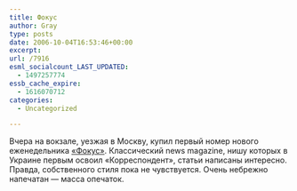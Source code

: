 ```yaml
---
title: Фокус
author: Gray
type: posts
date: 2006-10-04T16:53:46+00:00
excerpt:
url: /7916
esml_socialcount_LAST_UPDATED:
  - 1497257774
essb_cache_expire:
  - 1616070712
categories:
  - Uncategorized

---
```








Вчера на вокзале, уезжая в Москву, купил первый номер нового еженедельника <a href="http://focus.in.ua/" target="_blank">&#171;Фокус&#187;</a>. Классический news magazine, нишу которых в Украине первым освоил &#171;Корреспондент&#187;, статьи написаны интересно. Правда, собственного стиля пока не чувствуется. Очень небрежно напечатан &#8212; масса опечаток.